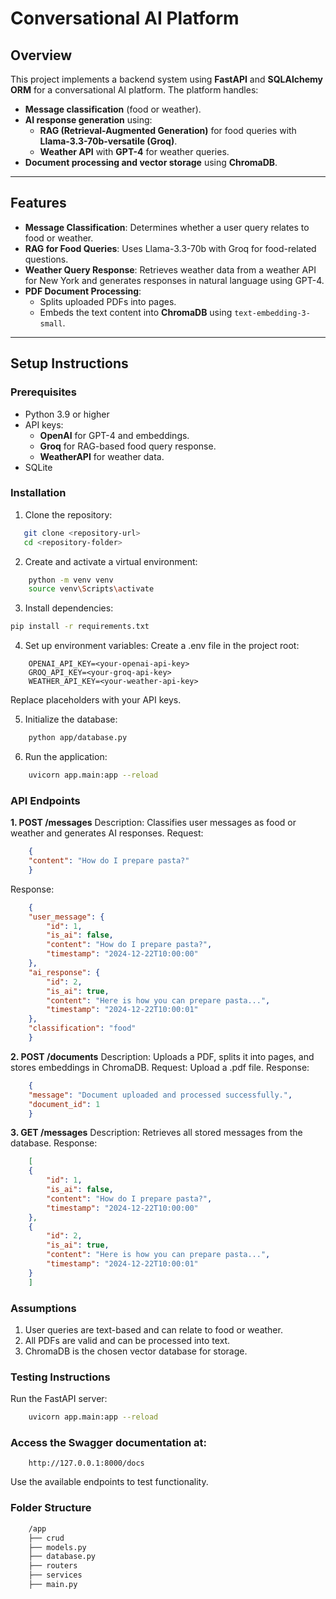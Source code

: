 # **Conversational AI Platform**

## **Overview**
This project implements a backend system using **FastAPI** and **SQLAlchemy ORM** for a conversational AI platform. The platform handles:
- **Message classification** (food or weather).
- **AI response generation** using:
  - **RAG (Retrieval-Augmented Generation)** for food queries with **Llama-3.3-70b-versatile (Groq)**.
  - **Weather API** with **GPT-4** for weather queries.
- **Document processing and vector storage** using **ChromaDB**.

---

## **Features**
- **Message Classification**: Determines whether a user query relates to food or weather.
- **RAG for Food Queries**: Uses Llama-3.3-70b with Groq for food-related questions.
- **Weather Query Response**: Retrieves weather data from a weather API for New York and generates responses in natural language using GPT-4.
- **PDF Document Processing**:
  - Splits uploaded PDFs into pages.
  - Embeds the text content into **ChromaDB** using `text-embedding-3-small`.

---

## **Setup Instructions**
### **Prerequisites**
- Python 3.9 or higher
- API keys:
  - **OpenAI** for GPT-4 and embeddings.
  - **Groq** for RAG-based food query response.
  - **WeatherAPI** for weather data.
- SQLite

### **Installation**
1. Clone the repository:
```bash
   git clone <repository-url>
   cd <repository-folder>
```

2. Create and activate a virtual environment:
```bash
    python -m venv venv
    source venv\Scripts\activate
```

3. Install dependencies:
```bash
pip install -r requirements.txt
```

4. Set up environment variables:
Create a .env file in the project root:
```env
    OPENAI_API_KEY=<your-openai-api-key>
    GROQ_API_KEY=<your-groq-api-key>
    WEATHER_API_KEY=<your-weather-api-key>
```
Replace placeholders with your API keys.

5. Initialize the database:
```bash
    python app/database.py
```

6. Run the application:
```bash
    uvicorn app.main:app --reload
```

### **API Endpoints**
**1. POST /messages**
Description: Classifies user messages as food or weather and generates AI responses.
Request:
```json
    {
    "content": "How do I prepare pasta?"
    }
```
Response:
```json
    {
    "user_message": {
        "id": 1,
        "is_ai": false,
        "content": "How do I prepare pasta?",
        "timestamp": "2024-12-22T10:00:00"
    },
    "ai_response": {
        "id": 2,
        "is_ai": true,
        "content": "Here is how you can prepare pasta...",
        "timestamp": "2024-12-22T10:00:01"
    },
    "classification": "food"
    }
```

**2. POST /documents**
Description: Uploads a PDF, splits it into pages, and stores embeddings in ChromaDB.
Request: Upload a .pdf file.
Response:
```json
    {
    "message": "Document uploaded and processed successfully.",
    "document_id": 1
    }
```

**3. GET /messages**
Description: Retrieves all stored messages from the database.
Response:
```json
    [
    {
        "id": 1,
        "is_ai": false,
        "content": "How do I prepare pasta?",
        "timestamp": "2024-12-22T10:00:00"
    },
    {
        "id": 2,
        "is_ai": true,
        "content": "Here is how you can prepare pasta...",
        "timestamp": "2024-12-22T10:00:01"
    }
    ]
```

### **Assumptions**
1. User queries are text-based and can relate to food or weather.
2. All PDFs are valid and can be processed into text.
3. ChromaDB is the chosen vector database for storage.

### **Testing Instructions**
Run the FastAPI server:
```bash
    uvicorn app.main:app --reload
```

### **Access the Swagger documentation at:**
```arduino
    http://127.0.0.1:8000/docs
```
Use the available endpoints to test functionality.

### **Folder Structure**
```bash
    /app
    ├── crud
    ├── models.py
    ├── database.py
    ├── routers
    ├── services
    ├── main.py
